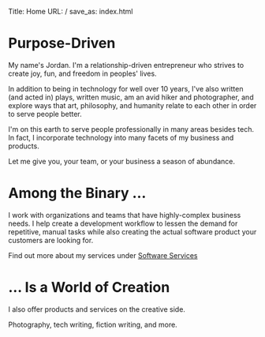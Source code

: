 Title: Home
URL: /
save_as: index.html

# Purpose-Driven

My name's Jordan. I'm a relationship-driven entrepreneur who strives to create
joy, fun, and freedom in peoples' lives.

In addition to being in technology for well over 10 years, I've also
written (and acted in) plays, written music, am an avid hiker and
photographer, and explore ways that art, philosophy, and humanity 
relate to each other in order to serve people better.

I'm on this earth to serve people professionally in many areas besides tech.
In fact, I incorporate technology into many facets of my business and products.

Let me give you, your team, or your business a season of abundance.

# Among the Binary &hellip;

I work with organizations and teams that have highly-complex business
needs. I help create a development workflow to lessen the demand for
repetitive, manual tasks while also creating the actual software product
your customers are looking for.

Find out more about my services under [Software Services](/pages/software-services.html)

# &hellip; Is a World of Creation

I also offer products and services on the creative side.

Photography, tech writing, fiction writing, and more.